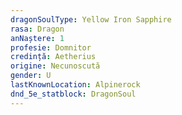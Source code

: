 ```yaml
---
dragonSoulType: Yellow Iron Sapphire
rasa: Dragon
anNaștere: 1
profesie: Domnitor
credință: Aetherius
origine: Necunoscută
gender: U
lastKnownLocation: Alpinerock
dnd_5e_statblock: DragonSoul
---
```

